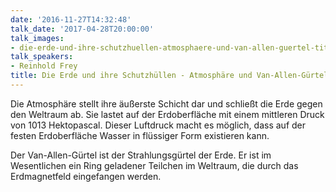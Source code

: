 ```yaml
---
date: '2016-11-27T14:32:48'
talk_date: '2017-04-28T20:00:00'
talk_images:
- die-erde-und-ihre-schutzhuellen-atmosphaere-und-van-allen-guertel-title.jpg
talk_speakers:
- Reinhold Frey
title: Die Erde und ihre Schutzhüllen - Atmosphäre und Van-Allen-Gürtel
---
```

Die Atmosphäre stellt ihre äußerste Schicht dar und schließt die Erde gegen den Weltraum ab. Sie lastet auf der Erdoberfläche mit einem mittleren Druck von 1013 Hektopascal. Dieser Luftdruck macht es möglich, dass auf der festen Erdoberfläche Wasser in flüssiger Form existieren kann.

Der Van-Allen-Gürtel ist der Strahlungsgürtel der Erde. Er ist im Wesentlichen ein Ring geladener Teilchen im Weltraum, die durch das Erdmagnetfeld eingefangen werden.